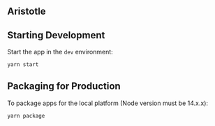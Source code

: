 ## Aristotle

## Starting Development

Start the app in the `dev` environment:

```bash
yarn start
```

## Packaging for Production

To package apps for the local platform (Node version must be 14.x.x):

```bash
yarn package
```
